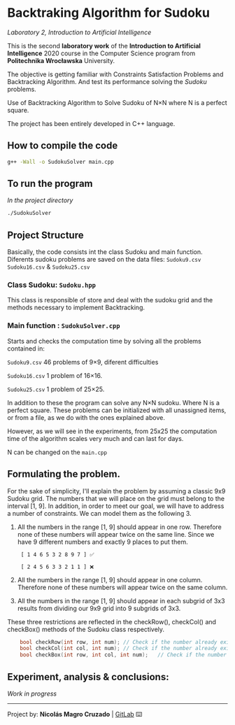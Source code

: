 <!-- THIS FILE IS ON MARKDOWN FORMAT. PLEASE READ IT ON GITLAB REPO: "https://gitlab.com/Nico_Chico/backtraking-algorithm-for-sudoku"
YOU CAN ALSO USE A PROPER .MD VISOR TO READ IT OR CONVERT TO PDF -->

# Backtraking Algorithm for Sudoku

*Laboratory 2, Introduction to Artificial Intelligence*

This is the second **laboratory work** of the **Introduction to Artificial Intelligence** 2020 course in the Computer Science program from **Politechnika Wrocławska** University.

The objective is getting familiar with Constraints Satisfaction Problems and Backtracking Algorithm. And test its performance solving the *Sudoku* problems. 

Use of Backtracking Algorithm to Solve Sudoku of N×N where N is a perfect square.

The project has been entirely developed in C++ language.

## How to compile the code

```bash
g++ -Wall -o SudokuSolver main.cpp
```

## To run the program
*In the project directory*
```bash
./SudokuSolver
```
## Project Structure
Basically, the code consists int the class Sudoku and main function.
Diferents sudoku problems are saved on the data files: `Sudoku9.csv` `Sudoku16.csv` & `Sudoku25.csv` 

### Class Sudoku:   `Sudoku.hpp`
This class is responsible of store and deal with the sudoku grid and the methods necessary to implement Backtracking.

### Main function :       `SudokuSolver.cpp`
Starts and checks the computation time by solving all the problems contained in:

`Sudoku9.csv`	46 problems of 9×9, diferent difficulties

`Sudoku16.csv` 	1 problem of 16×16.

`Sudoku25.csv` 	1 problem of 25×25.

In addition to these the program can solve any N×N sudoku. Where N is a perfect square.
These problems can be initialized with all unassigned items, or from a file, as we do with the ones explained above.

However, as we will see in the experiments, from 25x25 the computation time of the algorithm scales very much and can last for days.

N can be changed on the `main.cpp`

## Formulating the problem.
For the sake of simplicity, I'll explain the problem by assuming a classic 9x9 Sudoku grid.
The numbers that we will place on the grid must belong to the interval [1, 9].
In addition, in order to meet our goal, we will have to address a number of constraints. We can model them as the following 3.

1. All the numbers in the range [1, 9] should appear in one row. Therefore none of these numbers will appear twice on the same line. Since we have 9 different numbers and exactly 9 places to put them.

        [ 1 4 6 5 3 2 8 9 7 ] ✅ 
        
        [ 2 4 5 6 3 3 2 1 1 ] ❌

2. All the numbers in the range [1, 9] should appear in one column. Therefore none of these numbers will appear twice on the same column.
3. All the numbers in the range [1, 9] should appear in each subgrid of 3x3 results from dividing our 9x9 grid into 9 subgrids of 3x3. 

These three restrictions are reflected in the checkRow(), checkCol() and checkBox() methods of the Sudoku class respectively.
```c++
	bool checkRow(int row, int num); // Check if the number already exists in the row: 
	bool checkCol(int col, int num); // Check if the number already exists in the column: 
	bool checkBox(int row, int col, int num); 	// Check if the number already exists in the box(subgrid): 

```

## Experiment, analysis & conclusions:
*Work in progress*

---
 Project by: **Nicolás Magro Cruzado** | [GitLab](https://gitlab.com/Nico_Chico) ⌨️
